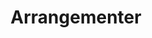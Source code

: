 ---
aliases: [ "posts", "articles", "blog", "showcase", "docs" ]
title: "Arrangementer"      # first header on the page
# author = "author"
description: "Kommende og tidligere arrangementer for Ditio linjeforening ved institutt IT på OsloMet" # In  header in html, for search engines etc.
tags: [ "index" ]
---